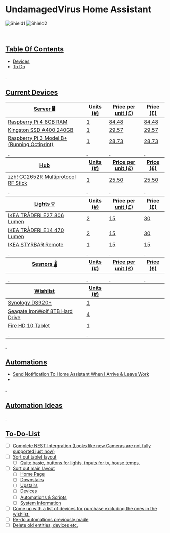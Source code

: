 # UndamagedVirus Home Assistant 
![Shield1](https://img.shields.io/github/commit-activity/y/UndamagedVirus/HomeAssistantConfig)
![Shield2](https://img.shields.io/github/last-commit/UndamagedVirus/HomeAssistantConfig)


<p>&nbsp;</p>

## <u> Table Of Contents <u>
- [Devices](#current-devices)
- [To Do](To-Do-List)

<p>&nbsp;</p>

## Current Devices

<table>
    <thead>
        <tr>
            <th>Server 🖥</th>
            <th>Units (#)</th>
            <th>Price per unit (£)</th>
            <th>Price (£)</th>
        </tr>
    </thead>
    <tbody>
        <tr>
            <td>Raspberry Pi 4 8GB RAM</td>
            <td>1</td>
            <td>84.48</td>
            <td>84.48</td>
        </tr>
        <tr>
            <td>Kingston SSD A400 240GB</td>
            <td>1</td>
            <td>29.57</td>
            <td>29.57</td>
        </tr>
        <tr>
        <tr>
            <td>Raspberry Pi 3 Model B+ (Running Octiprint)</td>
            <td>1</td>
            <td>28.73</td>
            <td>28.73</td>
        </tr>
        <tr>
            <td>&nbsp;</td>
            <td>&nbsp;</td>
            <td>&nbsp;</td>
            <td>&nbsp;</td>
        </tr>
    </tbody>
    <thead>
        <tr>
            <th>Hub</th>
            <th>Units (#)</th>
            <th>Price per unit (£)</th>
            <th>Price (£)</th>
        </tr>
    </thead>
    <tbody>
        <tr>
            <td>zzh! CC2652R Multiprotocol RF Stick</td>
            <td>1</td>
            <td>25.50</td>
            <td>25.50</td>
        </tr>
        <tr>
            <td>&nbsp;</td>
            <td>&nbsp;</td>
            <td>&nbsp;</td>
            <td>&nbsp;</td>
        </tr>
        </tbody>
    <thead>
        <tr>
            <th>Lights 💡</th>
            <th>Units (#)</th>
            <th>Price per unit (£)</th>
            <th>Price (£)</th>
        </tr>
    </thead>
    <tbody>
        <tr>
            <td>IKEA TRÅDFRI E27 806 Lumen</td>
            <td>2</td>
            <td>15</td>
            <td>30</td>
        </tr>
        <tr>
            <td>IKEA TRÅDFRI E14 470 Lumen</td>
            <td>2</td>
            <td>15</td>
            <td>30</td>
        </tr>
        <tr>
            <td>IKEA STYRBAR Remote</td>
            <td>1</td>
            <td>15</td>
            <td>15</td>
        </tr>
        <tr>
            <td>&nbsp;</td>
            <td>&nbsp;</td>
            <td>&nbsp;</td>
            <td>&nbsp;</td>
        </tr>
        </tbody>
    <thead>
        <tr>
            <th>Sesnors 🌡</th>
            <th>Units (#)</th>
            <th>Price per unit (£)</th>
            <th>Price (£)</th>
        </tr>
    </thead>
    <tbody>
        <tr>
            <td></td>
            <td></td>
            <td></td>
            <td></td>
        </tr>
        <tr>
            <td>&nbsp;</td>
            <td>&nbsp;</td>
            <td>&nbsp;</td>
            <td>&nbsp;</td>
        </tr>
        </tbody>
    <thead>
        <tr>
            <th>Wishlist</th>
            <th>Units (#)</th>
        </tr>
    </thead>
    <tbody>
        <tr>
            <td>Synology DS920+</td>
            <td>1</td>
        </tr>
        <tr>
            <td>Seagate IronWolf 8TB Hard Drive</td>
            <td>4</td>
        </tr>
        <tr>
            <td>Fire HD 10 Tablet</td>
            <td>1</td>
        </tr>
        <tr>
            <td>&nbsp;</td>
            <td>&nbsp;</td>
        </tr>
    </tbody>
</table>

<p>&nbsp;</p>

## Automations

* Send Notification To Home Assistant When I Arrive & Leave Work
* 

<p>&nbsp;</p>

## Automation Ideas

<p>&nbsp;</p>

## To-Do-List

- [ ] Complete NEST Intergration (Looks like new Cameras are not fully supported just now)
- [ ] Sort out tablet layout
  - [ ] Quite basic, buttons for lights, inputs for tv, house temps.
- [ ] Sort out main layout
  - [ ] Home Page
  - [ ] Downstairs 
  - [ ] Upstairs
  - [ ] Devices 
  - [ ] Automations & Scripts
  - [ ] System Information
- [ ] Come up with a list of devices for purchase excluding the ones in the wishlist.
- [ ]  Re-do automations previously made
- [ ]  Delete old entities, devices etc.